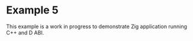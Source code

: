 # Example 5

This example is a work in progress to demonstrate Zig application running C++ and D ABI.
